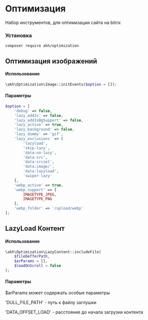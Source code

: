 # Оптимизация

Набор инструментов, для оптимизации сайта на bitrix

### Установка

```shell
composer require akh/optimization
```

## Оптимизация изображений

#### Использование

```php
\akh\Optimization\Image::initEvents($option = []);
```

#### Параметры

```php
$option = [
    'debug' => false,
    'lazy_addJs' => false,
    'lazy_addJsBgSupport' => false,
    'lazy_active' => true,
    'lazy_background' => false,
    'lazy_dummy' => 'gif',
    'lazy_exclusions' => [
        'lazyload',
        'skip-lazy',
        'data-no-lazy',
        'data-src',
        'data-srcset',
        'data:image/',
        'data-lazyload',
        'swiper-lazy'
    ],
    'webp_active' => true,
    'webp_support' => [
        IMAGETYPE_JPEG,
        IMAGETYPE_PNG
    ],
    'webp_folder' => '/upload/webp'
];
```

## LazyLoad Контент

#### Использование

```php
\akh\Optimization\LazyContent::includeFile(
	$fileDefferPath,
	$arParams = [],
	$loadOnScroll = false
);
```
#### Параметры
$arParams может содержать особые параметры

'DULL_FILE_PATH' - путь к файлу заглушки

'DATA_OFFSET_LOAD' - расстояние до начала загрузки контента